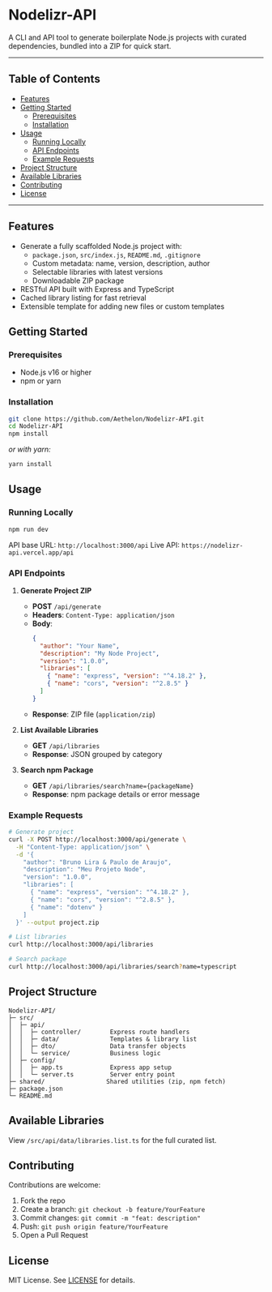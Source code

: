 # Nodelizr-API

A CLI and API tool to generate boilerplate Node.js projects with curated dependencies, bundled into a ZIP for quick start.

---

## Table of Contents

- [Features](#features)
- [Getting Started](#getting-started)
  - [Prerequisites](#prerequisites)
  - [Installation](#installation)
- [Usage](#usage)
  - [Running Locally](#running-locally)
  - [API Endpoints](#api-endpoints)
  - [Example Requests](#example-requests)
- [Project Structure](#project-structure)
- [Available Libraries](#available-libraries)
- [Contributing](#contributing)
- [License](#license)

---

## Features

- Generate a fully scaffolded Node.js project with:
  - `package.json`, `src/index.js`, `README.md`, `.gitignore`
  - Custom metadata: name, version, description, author
  - Selectable libraries with latest versions
  - Downloadable ZIP package
- RESTful API built with Express and TypeScript
- Cached library listing for fast retrieval
- Extensible template for adding new files or custom templates

## Getting Started

### Prerequisites

- Node.js v16 or higher
- npm or yarn

### Installation

```bash
git clone https://github.com/Aethelon/Nodelizr-API.git
cd Nodelizr-API
npm install
```

_or with yarn:_

```bash
yarn install
```

## Usage

### Running Locally

```bash
npm run dev
```

API base URL: `http://localhost:3000/api`
Live API: `https://nodelizr-api.vercel.app/api`

### API Endpoints

1. **Generate Project ZIP**

   - **POST** `/api/generate`
   - **Headers**: `Content-Type: application/json`
   - **Body**:
     ```json
     {
       "author": "Your Name",
       "description": "My Node Project",
       "version": "1.0.0",
       "libraries": [
         { "name": "express", "version": "^4.18.2" },
         { "name": "cors", "version": "^2.8.5" }
       ]
     }
     ```
   - **Response**: ZIP file (`application/zip`)

2. **List Available Libraries**

   - **GET** `/api/libraries`
   - **Response**: JSON grouped by category

3. **Search npm Package**
   - **GET** `/api/libraries/search?name={packageName}`
   - **Response**: npm package details or error message

### Example Requests

```bash
# Generate project
curl -X POST http://localhost:3000/api/generate \
  -H "Content-Type: application/json" \
  -d '{
    "author": "Bruno Lira & Paulo de Araujo",
    "description": "Meu Projeto Node",
    "version": "1.0.0",
    "libraries": [
      { "name": "express", "version": "^4.18.2" },
      { "name": "cors", "version": "^2.8.5" },
      { "name": "dotenv" }
    ]
  }' --output project.zip

# List libraries
curl http://localhost:3000/api/libraries

# Search package
curl http://localhost:3000/api/libraries/search?name=typescript
```

## Project Structure

```
Nodelizr-API/
├─ src/
│  ├─ api/
│  │  ├─ controller/        Express route handlers
│  │  ├─ data/              Templates & library list
│  │  ├─ dto/               Data transfer objects
│  │  └─ service/           Business logic
│  ├─ config/
│  │  ├─ app.ts             Express app setup
│  │  └─ server.ts          Server entry point
├─ shared/                 Shared utilities (zip, npm fetch)
├─ package.json
└─ README.md
```

## Available Libraries

View `/src/api/data/libraries.list.ts` for the full curated list.

## Contributing

Contributions are welcome:

1. Fork the repo
2. Create a branch: `git checkout -b feature/YourFeature`
3. Commit changes: `git commit -m "feat: description"`
4. Push: `git push origin feature/YourFeature`
5. Open a Pull Request

## License

MIT License. See [LICENSE](LICENSE) for details.
